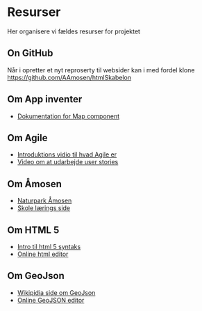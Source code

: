 # Resurser
Her organisere vi fældes resurser for projektet

## On GitHub
Når i opretter et nyt reproserty til websider kan i med fordel klone https://github.com/AAmosen/htmlSkabelon

## Om App inventer 
* [Dokumentation for Map component](http://ai2.appinventor.mit.edu/reference/components/maps.html)

## Om Agile
* [Introduktions vidio til hvad Agile er](https://youtu.be/Z9QbYZh1YXY)
* [Video om at udarbejde user stories](https://youtu.be/apOvF9NVguA)

## Om Åmosen
* [Naturpark Åmosen](http://naturparkaamosen.dk/)
* [Skole lærings side](http://www.aamose.dk/?moseguide=nej)

## Om HTML 5
* [Intro til html 5 syntaks](https://www.w3schools.com/html/html5_syntax.asp)
* [Online html editor](https://html-online.com/editor/)

## Om GeoJson
* [Wikipidia side om GeoJson](https://en.wikipedia.org/wiki/GeoJSON)
* [Online GeoJSON editor](http://geojson.io/)

